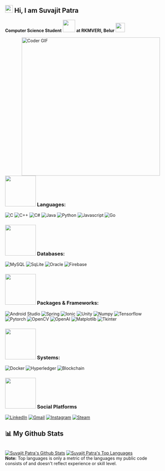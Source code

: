 ##  <img src="https://raw.githubusercontent.com/TheDudeThatCode/TheDudeThatCode/master/Assets/Hi.gif" width=25 height=25> Hi, I am Suvajit Patra

<b>Computer Science Student</b> <img src="https://raw.githubusercontent.com/TheDudeThatCode/TheDudeThatCode/master/Assets/Developer.gif" width=40> <b>at RKMVERI, Belur</b> <img src="https://srkv.org/wp-content/uploads/2016/10/emblem_ramakrishna_order-257x300.png" width=30>

<img align="right" alt="Coder GIF" height=450 width=450 src="https://user-images.githubusercontent.com/47064496/132361110-7f96ad46-6c77-4e00-b420-c3f52e7c22c6.gif" />

### <img src="https://gomycode.com/eg/wp-content/uploads/sites/28/2023/11/giphy.gif" width=100> Languages:
<a target="_blank"><img alt="C" src="https://img.shields.io/badge/C-A8B9CC?style=for-the-badge&logo=c&logoColor=white" /></a>
<a target="_blank"><img alt="C++" src="https://img.shields.io/badge/C++-00599C?style=for-the-badge&logo=cplusplus&logoColor=white" /></a>
<a target="_blank"><img alt="C#" src="https://img.shields.io/badge/CSharp-239120?style=for-the-badge&logo=csharp&logoColor=white" /></a>
<a target="_blank"><img alt="Java" src="https://img.shields.io/badge/Java-007396?style=for-the-badge&logo=java&logoColor=white" /></a>
<a target="_blank"><img alt="Python" src="https://img.shields.io/badge/Python-3776AB?style=for-the-badge&logo=python&logoColor=white" /></a>
<a target="_blank"><img alt="Javascript" src="https://img.shields.io/badge/Javascript-F7DF1E?style=for-the-badge&logo=javascript&logoColor=white" /></a>
<a target="_blank"><img alt="Go" src="https://img.shields.io/badge/Go-00ADD8?style=for-the-badge&logo=go&logoColor=white" /></a>

### <img src="https://www.bmtraders.com/images/Database/Database-4.gif" width=100> Databases:
<a target="_blank"><img alt="MySQL" src="https://img.shields.io/badge/MySQL-00758F?style=for-the-badge&logo=mysql&logoColor=white" /></a>
<a target="_blank"><img alt="SqLite" src="https://img.shields.io/badge/SqLite-003B57?style=for-the-badge&logo=sqlite&logoColor=white" /></a>
<a target="_blank"><img alt="Oracle" src="https://img.shields.io/badge/Oracle-F80000?style=for-the-badge&logo=oracle&logoColor=white" /></a>
<a target="_blank"><img alt="Firebase" src="https://img.shields.io/badge/Firebase-FFCA28?style=for-the-badge&logo=firebase&logoColor=white" /></a>

### <img src="https://global.discourse-cdn.com/business6/uploads/codeorgforum/original/2X/5/5850a08813648555f34c29bea7b6d1de15f01655.gif" width=100> Packages & Frameworks:
<a target="_blank"><img alt="Android Studio" src="https://img.shields.io/badge/Android Studio-3DDC84?style=for-the-badge&logo=androidstudio&logoColor=white" /></a>
<a target="_blank"><img alt="Spring" src="https://img.shields.io/badge/Spring-6DB33F?style=for-the-badge&logo=spring&logoColor=white" /></a>
<a target="_blank"><img alt="Ionic" src="https://img.shields.io/badge/Ionic-3880FF?style=for-the-badge&logo=ionic&logoColor=white" /></a>
<a target="_blank"><img alt="Unity" src="https://img.shields.io/badge/Unity-000000?style=for-the-badge&logo=unity&logoColor=white" /></a>
<a target="_blank"><img alt="Numpy" src="https://img.shields.io/badge/Numpy-013243?style=for-the-badge&logo=numpy&logoColor=white" /></a>
<a target="_blank"><img alt="Tensorflow" src="https://img.shields.io/badge/-tensorflow-FF6F00?style=for-the-badge&logo=tensorflow&logoColor=white" /></a>
<a target="_blank"><img alt="Pytorch" src="https://img.shields.io/badge/-pytorch-EE4C2C?style=for-the-badge&logo=pytorch&logoColor=white" /></a>
<a target="_blank"><img alt="OpenCV" src="https://img.shields.io/badge/OpenCV-27338e?style=for-the-badge&logo=OpenCV&logoColor=white" /></a>
<a target="_blank"><img alt="OpenAI" src="https://img.shields.io/badge/OpenAI-412991?style=for-the-badge&logo=openai&logoColor=white" /></a>
<a target="_blank"><img alt="Matplotlib" src="https://img.shields.io/badge/Matplotlib-2C2D72?style=for-the-badge&logo=matplotlib&logoColor=white" /></a>
<a target="_blank"><img alt="Tkinter" src="https://img.shields.io/badge/Tkinter-5C2F22?style=for-the-badge&logo=matplotlib&logoColor=white" /></a>

### <img src="https://www.animatedimages.org/data/media/56/animated-computer-image-0040.gif" width=100> Systems: 
<a target="_blank"><img alt="Docker" src="https://img.shields.io/badge/Docker-2CA5E0?style=for-the-badge&logo=docker&logoColor=white" /></a>
<a target="_blank"><img alt="Hyperledger" src="https://img.shields.io/badge/Hyperledger-2F3134?style=for-the-badge&logo=hyperledger&logoColor=white" /></a>
<a target="_blank"><img alt="Blockchain" src="https://img.shields.io/badge/Blockchain-121D33?style=for-the-badge&logo=blockchaindotcom&logoColor=white" /></a>

### <img src='https://raw.githubusercontent.com/ShahriarShafin/ShahriarShafin/main/Assets/handshake.gif' width="100"> Social Platforms

  <a href="https://www.linkedin.com/in/suvajit-patra-28852a190/" target="_blank"><img alt="LinkedIn" src="https://img.shields.io/badge/linkedin-%230077B5.svg?&style=for-the-badge&logo=linkedin&logoColor=white" /></a>
  <a href="suvajit.patra.cs20@gm.rkmvu.ac.in" target="_blank"><img alt="Gmail" src="https://img.shields.io/badge/Gmail-D14836?style=for-the-badge&logo=gmail&logoColor=white" /></a>
  <a href="https://mobile.twitter.com/suvajit790" target="_blank"><img alt="Instagram" src="https://img.shields.io/badge/twitter-777BB4?style=for-the-badge&logo=twitter&logoColor=white" /></a>
  <a href="https://steamcommunity.com/id/s_p" target="_blank"><img alt="Steam" src="https://img.shields.io/badge/Steam-000000?style=for-the-badge&logo=steam&logoColor=white" /></a>


## 📊 My Github Stats

  <br/>
    <a href="https://github.com/suvajit-patra/github-readme-stats"><img alt="Suvajit Patra's Github Stats" src="https://github-readme-stats.vercel.app/api?username=suvajit-patra&show_icons=true&count_private=true&theme=react&hide_border=true&bg_color=0D1117" /></a>
  <a href="https://github.com/suvajit-patra/github-readme-stats"><img alt="Suvajit Patra's Top Languages" src="https://github-readme-stats.vercel.app/api/top-langs/?username=suvajit-patra&langs_count=8&count_private=true&layout=compact&theme=react&hide_border=true&bg_color=0D1117" /></a>
  <br/>
  <b>Note:</b> Top languages is only a metric of the languages my public code consists of and doesn't reflect experience or skill level.


<!---
suvajit790/suvajit790 is a ✨ special ✨ repository because its `README.md` (this file) appears on your GitHub profile.
You can click the Preview link to take a look at your changes.
--->
